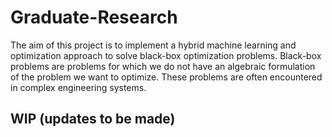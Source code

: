 # Graduate-Research

The aim of this project is to implement a hybrid machine learning and optimization approach to solve black-box optimization problems. 
Black-box problems are problems for which we do not have an algebraic formulation of the problem we want to optimize.
These problems are often encountered in complex engineering systems. 

## WIP (updates to be made)

